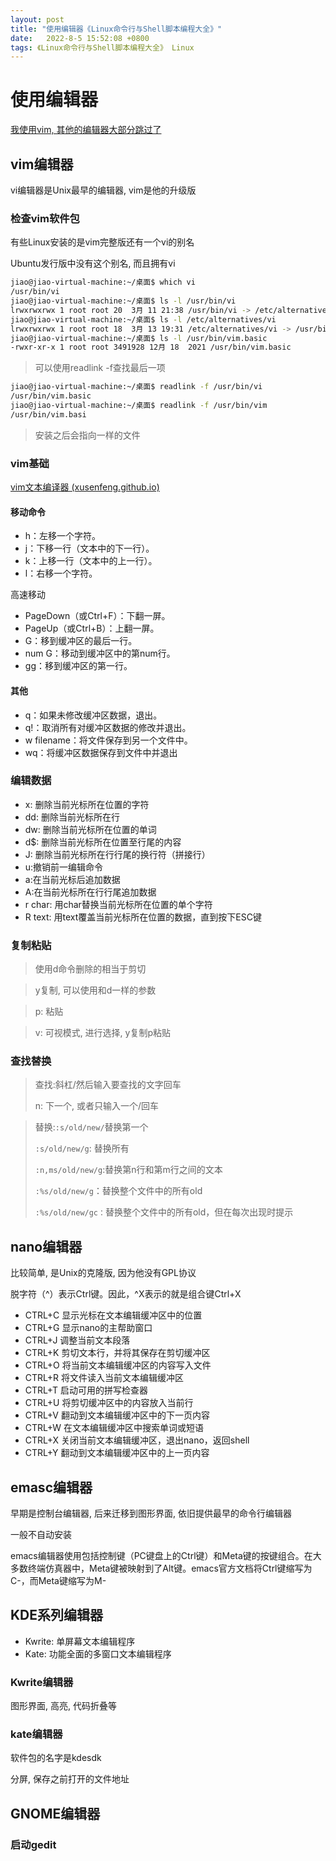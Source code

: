 ```yaml
---
layout: post
title: "使用编辑器《Linux命令行与Shell脚本编程大全》" 
date:   2022-8-5 15:52:08 +0800
tags: 《Linux命令行与Shell脚本编程大全》 Linux 
---
```


# 使用编辑器

<u>我使用vim, 其他的编辑器大部分跳过了</u>

## vim编辑器

vi编辑器是Unix最早的编辑器, vim是他的升级版

### 检查vim软件包

有些Linux安装的是vim完整版还有一个vi的别名

Ubuntu发行版中没有这个别名, 而且拥有vi

```bash
jiao@jiao-virtual-machine:~/桌面$ which vi
/usr/bin/vi
jiao@jiao-virtual-machine:~/桌面$ ls -l /usr/bin/vi
lrwxrwxrwx 1 root root 20  3月 11 21:38 /usr/bin/vi -> /etc/alternatives/vi
jiao@jiao-virtual-machine:~/桌面$ ls -l /etc/alternatives/vi 
lrwxrwxrwx 1 root root 18  3月 13 19:31 /etc/alternatives/vi -> /usr/bin/vim.basic
jiao@jiao-virtual-machine:~/桌面$ ls -l /usr/bin/vim.basic 
-rwxr-xr-x 1 root root 3491928 12月 18  2021 /usr/bin/vim.basic
```

> 可以使用readlink -f查找最后一项

```bash
jiao@jiao-virtual-machine:~/桌面$ readlink -f /usr/bin/vi
/usr/bin/vim.basic
jiao@jiao-virtual-machine:~/桌面$ readlink -f /usr/bin/vim
/usr/bin/vim.basi
```

> 安装之后会指向一样的文件

### vim基础

[vim文本编译器 (xusenfeng.github.io)](https://xusenfeng.github.io/2022/07/vim/)

#### 移动命令

+ h：左移一个字符。
+ j：下移一行（文本中的下一行）。
+ k：上移一行（文本中的上一行）。
+ l：右移一个字符。

高速移动

+ PageDown（或Ctrl+F）：下翻一屏。
+ PageUp（或Ctrl+B）：上翻一屏。
+ G：移到缓冲区的最后一行。
+ num G：移动到缓冲区中的第num行。
+ gg：移到缓冲区的第一行。

#### 其他

+ q：如果未修改缓冲区数据，退出。
+ q!：取消所有对缓冲区数据的修改并退出。
+ w filename：将文件保存到另一个文件中。
+ wq：将缓冲区数据保存到文件中并退出

### 编辑数据

+ x: 删除当前光标所在位置的字符
+ dd: 删除当前光标所在行
+ dw: 删除当前光标所在位置的单词
+ d$: 删除当前光标所在位置至行尾的内容
+ J: 删除当前光标所在行行尾的换行符（拼接行）
+ u:撤销前一编辑命令
+ a:在当前光标后追加数据
+ A:在当前光标所在行行尾追加数据
+ r char: 用char替换当前光标所在位置的单个字符
+ R text: 用text覆盖当前光标所在位置的数据，直到按下ESC键

### 复制粘贴

> 使用d命令删除的相当于剪切

> y复制, 可以使用和d一样的参数

> p: 粘贴

> v: 可视模式, 进行选择, y复制p粘贴

### 查找替换

> 查找:斜杠/然后输入要查找的文字回车
>
> n: 下一个, 或者只输入一个/回车

> 替换:`:s/old/new/`替换第一个
>
> `:s/old/new/g`: 替换所有
>
> `:n,ms/old/new/g`:替换第n行和第m行之间的文本
>
> `:%s/old/new/g`：替换整个文件中的所有old
>
> `:%s/old/new/gc：`替换整个文件中的所有old，但在每次出现时提示

## nano编辑器

比较简单, 是Unix的克隆版, 因为他没有GPL协议

脱字符（^）表示Ctrl键。因此，^X表示的就是组合键Ctrl+X

+ CTRL+C 显示光标在文本编辑缓冲区中的位置
+ CTRL+G 显示nano的主帮助窗口
+ CTRL+J 调整当前文本段落
+ CTRL+K 剪切文本行，并将其保存在剪切缓冲区
+ CTRL+O 将当前文本编辑缓冲区的内容写入文件
+ CTRL+R 将文件读入当前文本编辑缓冲区
+ CTRL+T 启动可用的拼写检查器
+ CTRL+U 将剪切缓冲区中的内容放入当前行
+ CTRL+V 翻动到文本编辑缓冲区中的下一页内容
+ CTRL+W 在文本编辑缓冲区中搜索单词或短语
+ CTRL+X 关闭当前文本编辑缓冲区，退出nano，返回shell
+ CTRL+Y 翻动到文本编辑缓冲区中的上一页内容

## emasc编辑器

早期是控制台编辑器, 后来迁移到图形界面, 依旧提供最早的命令行编辑器

一般不自动安装

emacs编辑器使用包括控制键（PC键盘上的Ctrl键）和Meta键的按键组合。在大多数终端仿真器中，Meta键被映射到了Alt键。emacs官方文档将Ctrl键缩写为C-，而Meta键缩写为M-

## KDE系列编辑器

+ Kwrite: 单屏幕文本编辑程序
+ Kate: 功能全面的多窗口文本编辑程序

### Kwrite编辑器

图形界面, 高亮, 代码折叠等

### kate编辑器

软件包的名字是kdesdk

分屏, 保存之前打开的文件地址

## GNOME编辑器

### 启动gedit



























































